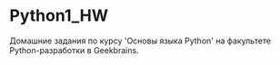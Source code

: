 # Python1_HW
Домашние задания по курсу 'Основы языка Python' на факультете Python-разработки в Geekbrains.
